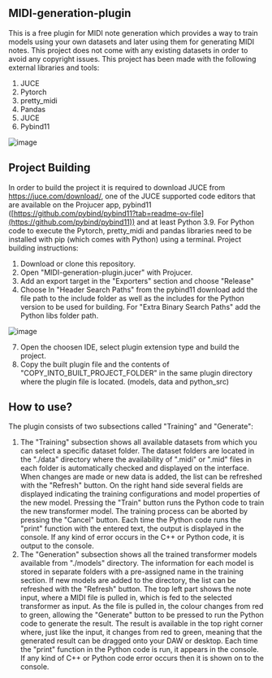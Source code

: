 ## MIDI-generation-plugin
This is a free plugin for MIDI note generation which provides a way to train models using your own datasets and later using them for generating MIDI notes. This project does not come with any existing datasets in order to avoid any copyright issues.
This project has been made with the following external libraries and tools:
1. JUCE
2. Pytorch
3. pretty_midi
4. Pandas
5. JUCE
6. Pybind11 

![image](https://github.com/robertsHP/MIDI-generation-plugin/assets/63208048/3b956f27-2416-435e-9408-ea59b53050a5)

## Project Building
In order to build the project it is required to download JUCE from https://juce.com/download/, one of the JUCE supported code editors that are available on the Projucer app, 
pybind11 ([https://github.com/pybind/pybind11?tab=readme-ov-file](https://github.com/pybind/pybind11)) and at least Python 3.9. For Python code to execute the Pytorch, 
pretty_midi and pandas libraries need to be installed with pip (which comes with Python) using a terminal.
Project building instructions:
1. Download or clone this repository.
2. Open "MIDI-generation-plugin.jucer" with Projucer.
3. Add an export target in the "Exporters" section and choose "Release"
4. Choose In "Header Search Paths" from the pybind11 download add the file path to the include folder as well as the includes for the Python version to be used for building. For "Extra Binary Search Paths" add the Python libs folder path.

![image](https://github.com/robertsHP/MIDI-generation-plugin/assets/63208048/941e2ae4-7ceb-4a5e-a022-8989d74f736d)

7. Open the choosen IDE, select plugin extension type and build the project.
8. Copy the built plugin file and the contents of "COPY_INTO_BUILT_PROJECT_FOLDER" in the same plugin directory where the plugin file is located. (models, data and python_src)

## How to use?

The plugin consists of two subsections called "Training" and "Generate":
1. The "Training" subsection shows all available datasets from which you can select a specific dataset folder. The dataset folders are located in the "./data" directory where the availability of ".midi" or ".mid" files in each folder is automatically checked and displayed on the interface. When changes are made or new data is added, the list can be refreshed with the "Refresh" button. On the right hand side several fields are displayed indicating the training configurations and model properties of the new model. Pressing the "Train" button runs the Python code to train the new transformer model. The training process can be aborted by pressing the "Cancel" button. Each time the Python code runs the "print" function with the entered text, the output is displayed in the console. If any kind of error occurs in the C++ or Python code, it is output to the console.
2. The "Generation" subsection shows all the trained transformer models available from "./models" directory. The information for each model is stored in separate folders with a pre-assigned name in the training section. If new models are added to the directory, the list can be refreshed with the "Refresh" button. The top left part shows the note input, where a MIDI file is pulled in, which is fed to the selected transformer as input. As the file is pulled in, the colour changes from red to green, allowing the "Generate" button to be pressed to run the Python code to generate the result. The result is available in the top right corner where, just like the input, it changes from red to green, meaning that the generated result can be dragged onto your DAW or desktop. Each time the "print" function in the Python code is run, it appears in the console. If any kind of C++ or Python code error occurs then it is shown on to the console.

